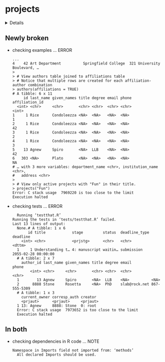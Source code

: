 # projects

<details>

* Version: 2.1.1
* Source code: https://github.com/cran/projects
* URL: https://cran.r-project.org/package=projects
* Date/Publication: 2020-05-29 12:40:02 UTC
* Number of recursive dependencies: 47

Run `cloud_details(, "projects")` for more info

</details>

## Newly broken

*   checking examples ... ERROR
    ```
    ...
    4    42 Art Department          Springfield College  321 University Boulevard, …
    > 
    > # View authors table joined to affiliations table
    > # Notice that multiple rows are created for each affiliation-author combination
    > authors(affiliations = TRUE)
    # A tibble: 6 x 11
         id last_name given_names title degree email phone affiliation_id
      <int> <chr>     <chr>       <chr> <chr>  <chr> <chr>          <int>
    1     1 Rice      Condoleezza <NA>  <NA>   <NA>  <NA>               1
    2     1 Rice      Condoleezza <NA>  <NA>   <NA>  <NA>              42
    3     1 Rice      Condoleezza <NA>  <NA>   <NA>  <NA>               2
    4     1 Rice      Condoleezza <NA>  <NA>   <NA>  <NA>               3
    5    13 Agnew     Spiro       <NA>  LLB    <NA>  <NA>              42
    6   303 <NA>      Plato       <NA>  <NA>   <NA>  <NA>              NA
    # … with 3 more variables: department_name <chr>, institution_name <chr>,
    #   address <chr>
    > 
    > # View only active projects with "Fun" in their title.
    > projects("Fun")
    Error: C stack usage  7969220 is too close to the limit
    Execution halted
    ```

*   checking tests ... ERROR
    ```
      Running ‘testthat.R’
    Running the tests in ‘tests/testthat.R’ failed.
    Last 13 lines of output:
      None.# A tibble: 1 x 6
           id title            stage         status  deadline_type deadline           
        <int> <chr>            <prjstg>      <chr>   <chr>         <dttm>             
      1     1 Understanding t… 4: manuscript waitin… submission    2055-02-28 00:00:00
      # A tibble: 2 x 7
        author_id last_name given_names title degree email         phone       
            <int> <chr>     <chr>       <chr> <chr>  <chr>         <chr>       
      1        13 Agnew     Spiro       <NA>  LLB    <NA>          <NA>        
      2      8888 Stone     Rosetta     <NA>  PhD    slab@rock.net 867-555-5309
      # A tibble: 1 x 3
        current_owner corresp_auth creator 
        <prjaut>      <prjaut>     <prjaut>
      1 13: Agnew     8888: Stone  0: root 
      Error: C stack usage  7973652 is too close to the limit
      Execution halted
    ```

## In both

*   checking dependencies in R code ... NOTE
    ```
    Namespace in Imports field not imported from: ‘methods’
      All declared Imports should be used.
    ```

